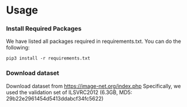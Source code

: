 # Usage
### Install Required Packages
We have listed all packages required in requirements.txt. You can do the following:
```
pip3 install -r requirements.txt
```
### Download dataset
Download dataset from https://image-net.org/index.php
Specifically, we used the validation set of ILSVRC2012 (6.3GB, MD5: 29b22e2961454d5413ddabcf34fc5622)
